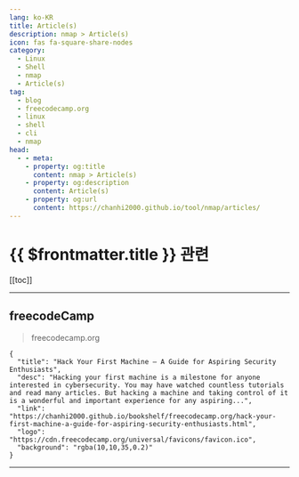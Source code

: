 ```yaml
---
lang: ko-KR
title: Article(s)
description: nmap > Article(s)
icon: fas fa-square-share-nodes
category:
  - Linux
  - Shell
  - nmap
  - Article(s)
tag: 
  - blog
  - freecodecamp.org
  - linux
  - shell
  - cli
  - nmap
head:
  - - meta:
    - property: og:title
      content: nmap > Article(s)
    - property: og:description
      content: Article(s)
    - property: og:url
      content: https://chanhi2000.github.io/tool/nmap/articles/
---
```


# {{ $frontmatter.title }} 관련

<SiteInfo
  name="freeCodeCamp Programming Tutorials: Python, JavaScript, Git & More"
  desc="Browse thousands of programming tutorials written by experts. Learn Web Development, Data Science, DevOps, Security, and get developer career advice."
  url="https://freecodecamp.org/news/"
  logo="https://cdn.freecodecamp.org/universal/favicons/favicon.ico"
  preview="https://cdn.freecodecamp.org/platform/universal/fcc_meta_1920X1080-indigo.png"/>

[[toc]]

---

## <FontIcon icon="fa-brands fa-free-code-camp"/>freecodeCamp

> freecodecamp.org

```component VPCard
{
  "title": "Hack Your First Machine – A Guide for Aspiring Security Enthusiasts",
  "desc": "Hacking your first machine is a milestone for anyone interested in cybersecurity. You may have watched countless tutorials and read many articles. But hacking a machine and taking control of it is a wonderful and important experience for any aspiring...",
  "link": "https://chanhi2000.github.io/bookshelf/freecodecamp.org/hack-your-first-machine-a-guide-for-aspiring-security-enthusiasts.html",
  "logo": "https://cdn.freecodecamp.org/universal/favicons/favicon.ico",
  "background": "rgba(10,10,35,0.2)"
}
```

<!-- END: freecodecamp.org -->

---

<TagLinks />